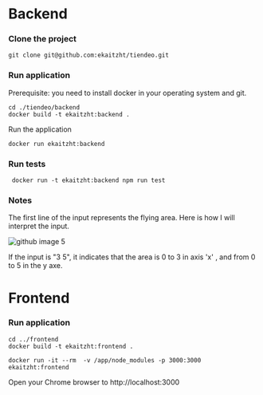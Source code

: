 # Backend

### Clone the project

```
git clone git@github.com:ekaitzht/tiendeo.git
```

### Run application

Prerequisite: you need to install docker in your operating system and git.

```
cd ./tiendeo/backend
docker build -t ekaitzht:backend .
```

Run the application

```
docker run ekaitzht:backend
```

### Run tests

```
 docker run -t ekaitzht:backend npm run test
```

### Notes

The first line of the input represents the flying area. Here is how I will interpret the input.

![github image 5](https://drive.google.com/uc?id=1VWCcKzsfIQR1RkunSXmX2X5S_Sc5tLn0)

If the input is "3 5", it indicates that the area is 0 to 3 in axis 'x' , and from 0 to 5 in the y axe.

# Frontend

### Run application

```
cd ../frontend
docker build -t ekaitzht:frontend .
```

```
docker run -it --rm  -v /app/node_modules -p 3000:3000 ekaitzht:frontend
```

Open your Chrome browser to http://localhost:3000
